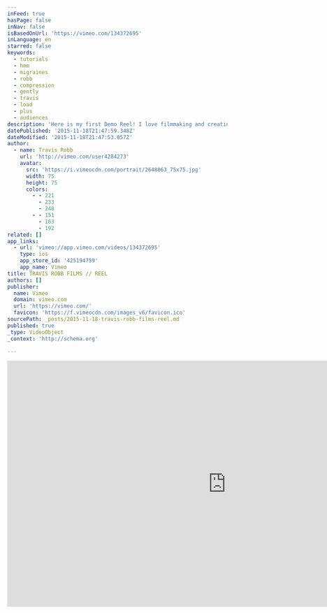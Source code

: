 ```yaml
---
inFeed: true
hasPage: false
inNav: false
isBasedOnUrl: 'https://vimeo.com/134372695'
inLanguage: en
starred: false
keywords:
  - tutorials
  - hmm
  - migraines
  - robb
  - compression
  - gently
  - travis
  - load
  - plus
  - audiences
description: 'Here is my first Demo Reel! I love filmmaking and creating this to share what I have been up to recently is an absolute pleasure!! Enjoy and please feel free to hit me up with some feedback!! '
datePublished: '2015-11-18T21:47:59.348Z'
dateModified: '2015-11-18T21:47:53.057Z'
author:
  - name: Travis Robb
    url: 'http://vimeo.com/user4284273'
    avatar:
      src: 'https://i.vimeocdn.com/portrait/2648063_75x75.jpg'
      width: 75
      height: 75
      colors:
        - - 221
          - 233
          - 248
        - - 151
          - 163
          - 192
related: []
app_links:
  - url: 'vimeo://app.vimeo.com/videos/134372695'
    type: ios
    app_store_id: '425194759'
    app_name: Vimeo
title: TRAVIS ROBB FILMS // REEL
authors: []
publisher:
  name: Vimeo
  domain: vimeo.com
  url: 'https://vimeo.com/'
  favicon: 'https://f.vimeocdn.com/images_v6/favicon.ico'
sourcePath: _posts/2015-11-18-travis-robb-films-reel.md
published: true
_type: VideoObject
_context: 'http://schema.org'

---
```

<iframe src="https://cdn.embedly.com/widgets/media.html?src=https%3A%2F%2Fplayer.vimeo.com%2Fvideo%2F134372695&amp;url=https%3A%2F%2Fvimeo.com%2F134372695&amp;image=http%3A%2F%2Fi.vimeocdn.com%2Fvideo%2F527845007_1280.jpg&amp;key=b7d04c9b404c499eba89ee7072e1c4f7&amp;type=text%2Fhtml&amp;schema=vimeo" width="1000" height="563" scrolling="no" frameborder="0" allowfullscreen="allowfullscreen" style=""></iframe>